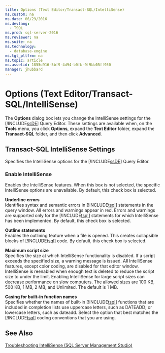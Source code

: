 ```yaml
---
title: Options (Text Editor/Transact-SQL/IntelliSense)
ms.custom: na
ms.date: 06/29/2016
ms.devlang: 
  - TSQL
ms.prod: sql-server-2016
ms.reviewer: na
ms.suite: na
ms.technology: 
  - database-engine
ms.tgt_pltfrm: na
ms.topic: article
ms.assetid: 1855d916-5bf9-4d94-b0fb-9f9bb05ff950
manager: jhubbard
---
```

# Options (Text Editor/Transact-SQL/IntelliSense)
  The **Options** dialog box lets you change the IntelliSense settings for the [!INCLUDE[ssDE](../../Topics/TopicNameContainA/includes/ssDE_md.md)] Query Editor. These settings are available when, on the **Tools** menu, you click **Options**, expand the **Text Editor** folder, expand the **Transact-SQL** folder, and then click **Advanced**.  
  
## Transact-SQL IntelliSense Settings  
 Specifies the IntelliSense options for the [!INCLUDE[ssDE](../../Topics/TopicNameContainA/includes/ssDE_md.md)] Query Editor.  
  
### Enable IntelliSense  
 Enables the IntelliSense features. When this box is not selected, the specific IntelliSense options are unavailable. By default, this check box is selected.  
  
 **Underline errors**  
 Identifies syntax and semantic errors in [!INCLUDE[tsql](../../Topics/TopicNameContainA/includes/tsql_md.md)] statements in the query window. All errors and warnings appear in red. Errors and warnings are supported only for the [!INCLUDE[tsql](../../Topics/TopicNameContainA/includes/tsql_md.md)] statements for which IntelliSense has been implemented. By default, this check box is selected.  
  
 **Outline statements**  
 Enables the outlining feature when a file is opened. This creates collapsible blocks of [!INCLUDE[tsql](../../Topics/TopicNameContainA/includes/tsql_md.md)] code. By default, this check box is selected.  
  
 **Maximum script size**  
 Specifies the size at which IntelliSense functionality is disabled. If a script exceeds the specified size, a warning message is issued. All IntelliSense features, except color coding, are disabled for that editor window. IntelliSense is reenabled when enough text is deleted to reduce the script size to under the limit. Enabling IntelliSense for large script sizes can decrease performance on slow computers. The allowed sizes are 100 KB, 500 KB, 1 MB, 2 MB, and Unlimited. The default is 1 MB.  
  
 **Casing for built-in function names**  
 Specifies whether the names of built-in [!INCLUDE[tsql](../../Topics/TopicNameContainA/includes/tsql_md.md)] functions that are included in completion lists use uppercase letters, such as DATEADD; or lowercase letters, such as dateadd. Select the option that best matches the [!INCLUDE[tsql](../../Topics/TopicNameContainA/includes/tsql_md.md)] coding conventions that you are using.  
  
## See Also  
 [Troubleshooting IntelliSense &#40;SQL Server Management Studio&#41;](../../Topics/TopicNameNotContainA/Troubleshooting-IntelliSense--SQL-Server-Management-Studio-.md)  
  
  